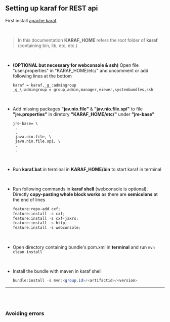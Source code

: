 ## Setting up karaf for REST api 

 First install [apache karaf](https://karaf.apache.org/download.html)

<br>

 >In this documentation **KARAF_HOME** refers the root folder of **karaf** (containing bin, lib, etc, etc.)

<br>

- **(OPTIONAL but necessary for webconsole & ssh)** Open file "user.properties" in "KARAF_HOME/etc/" and uncomment or add following lines at the bottom 
   ```properties
   karaf = karaf,_g_:admingroup
   _g_\:admingroup = group,admin,manager,viewer,systembundles,ssh
   ```
<br>


- Add missing packages **"jav.nio.file"** & **"jav.nio.file.spi"** to file **"jre.properties"** in diretory **"KARAF_HOME/etc/"** under **"jre-base"**
   ```properties
   jre-base= \
    .
    .
    java.nio.file, \
    java.nio.file.spi, \
    .
    .
   ```
<br>

- Run **karaf.bat** in terminal in **KARAF_HOME/bin** to start karaf in terminal

<br>

- Run following commands in **karaf shell** (webconsole is optional). Directly **copy-pasting whole block works** as there are **semicolons** at the end of lines
   ```powershell
   feature:repo-add cxf;
   feature:install -s cxf;
   feature:install -s cxf-jaxrs;
   feature:install -s http;
   feature:install -s webconsole;   
   ```

<br>

- Open directory containing bundle's pom.xml in **terminal** and run `mvn clean install`

<br>

- Install the bundle with maven in karaf shell
  ```powershell
  bundle:install -s mvn:<group.id>/<artifactid>/<version>
  ```
***

<br>
<br>


### Avoiding errors 

